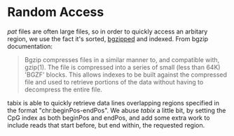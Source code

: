 # Random Access
_pat_ files are often large files, so in order to quickly access an arbitary region, we use the fact it's sorted, [bgzipped](http://www.htslib.org/doc/bgzip.html) and indexed.
From bgzip documentation:
>  Bgzip compresses files in a similar manner to, and compatible with, gzip(1). The file is compressed into a series of small (less than 64K) 'BGZF' blocks. This allows indexes to be built against the compressed file and used to retrieve portions of the data without having to decompress the entire file.

tabix is able to quickly retrieve data lines overlapping regions specified in the format "chr:beginPos-endPos". We abuse _tabix_ a little bit, by setting the CpG index as both beginPos and endPos, and add some extra work to include reads that start before, but end within, the requested region.




